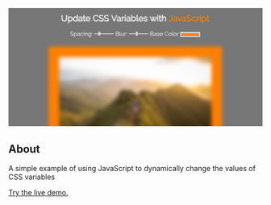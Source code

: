 ![CSS Variables screenshot](screenshot.png)

## About
A simple example of using JavaScript to dynamically change the values of CSS variables

[Try the live demo.](https://cdn.rawgit.com/StephanieCunnane/javascript30/350d2205/03%20-%20CSS%20Variables/index.html)
